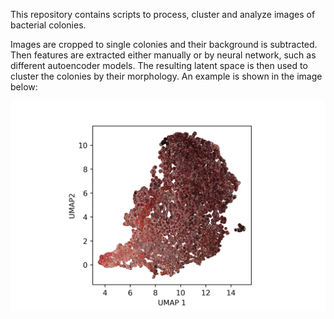 This repository contains scripts to process, cluster and analyze images of bacterial colonies.

Images are cropped to single colonies and their background is subtracted. Then features are extracted either manually or by neural network, 
such as different autoencoder models. The resulting latent space is then used to cluster the colonies by their morphology. An example is shown in the image below:

![alt text](https://github.com/tcapraz/biofilm_screen/blob/main/colony_clustering_example.png?raw=true)

